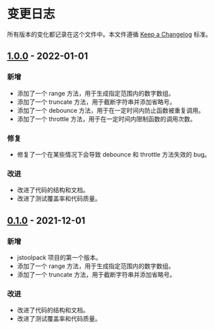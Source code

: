 # 变更日志

所有版本的变化都记录在这个文件中。本文件遵循 [Keep a Changelog](https://keepachangelog.com/zh-CN/1.0.0/) 标准。



## [1.0.0](https://github.com/) - 2022-01-01

### 新增

- 添加了一个 range 方法，用于生成指定范围内的数字数组。
- 添加了一个 truncate 方法，用于截断字符串并添加省略号。
- 添加了一个 debounce 方法，用于在一定时间内防止函数被重复调用。
- 添加了一个 throttle 方法，用于在一定时间内限制函数的调用次数。

### 修复

- 修复了一个在某些情况下会导致 debounce 和 throttle 方法失效的 bug。

### 改进

- 改进了代码的结构和文档。
- 改进了测试覆盖率和代码质量。



## [0.1.0](https://github.com/) - 2021-12-01

### 新增

- jstoolpack 项目的第一个版本。
- 添加了一个 range 方法，用于生成指定范围内的数字数组。
- 添加了一个 truncate 方法，用于截断字符串并添加省略号。


### 改进

- 改进了代码的结构和文档。
- 改进了测试覆盖率和代码质量。
